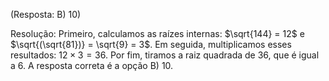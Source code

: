 (Resposta: B) 10)

Resolução: Primeiro, calculamos as raízes internas: $\sqrt{144} = 12$ e $\sqrt{(\sqrt{81})} = \sqrt{9} = 3$. Em seguida, multiplicamos esses resultados: $12 \times 3 = 36$. Por fim, tiramos a raiz quadrada de 36, que é igual a 6. A resposta correta é a opção B) 10.

